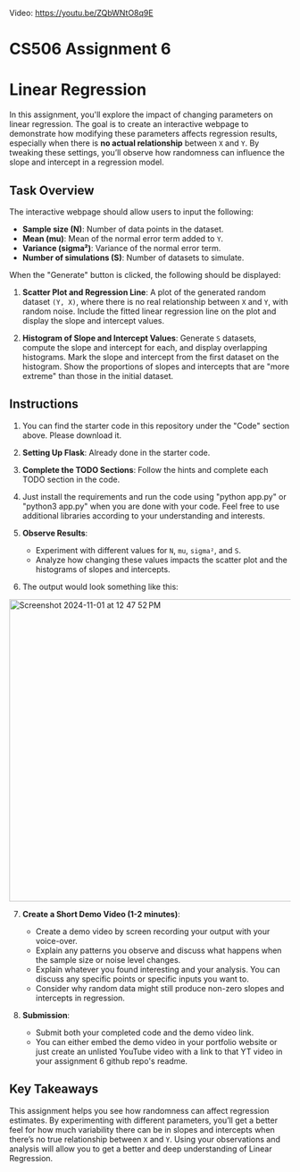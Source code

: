 Video: https://youtu.be/ZQbWNtO8q9E

# CS506 Assignment 6
# Linear Regression

In this assignment, you'll explore the impact of changing parameters on linear regression. The goal is to create an interactive webpage to demonstrate how modifying these parameters affects regression results, especially when there is **no actual relationship** between `X` and `Y`. By tweaking these settings, you’ll observe how randomness can influence the slope and intercept in a regression model.

## Task Overview

The interactive webpage should allow users to input the following:

- **Sample size (N)**: Number of data points in the dataset.
- **Mean (mu)**: Mean of the normal error term added to `Y`.
- **Variance (sigma²)**: Variance of the normal error term.
- **Number of simulations (S)**: Number of datasets to simulate.

When the "Generate" button is clicked, the following should be displayed:

1. **Scatter Plot and Regression Line**: A plot of the generated random dataset `(Y, X)`, where there is no real relationship between `X` and `Y`, with random noise. Include the fitted linear regression line on the plot and display the slope and intercept values.

2. **Histogram of Slope and Intercept Values**: Generate `S` datasets, compute the slope and intercept for each, and display overlapping histograms. Mark the slope and intercept from the first dataset on the histogram. Show the proportions of slopes and intercepts that are "more extreme" than those in the initial dataset.

## Instructions
1. You can find the starter code in this repository under the "Code" section above. Please download it.
2. **Setting Up Flask**: Already done in the starter code.
3. **Complete the TODO Sections**: Follow the hints and complete each TODO section in the code.
4. Just install the requirements and run the code using "python app.py" or "python3 app.py" when you are done with your code. Feel free to use additional libraries according to your understanding and interests.
5. **Observe Results**:
   - Experiment with different values for `N`, `mu`, `sigma²`, and `S`.
   - Analyze how changing these values impacts the scatter plot and the histograms of slopes and intercepts.

6. The output would look something like this:
<img width="541" alt="Screenshot 2024-11-01 at 12 47 52 PM" src="https://github.com/user-attachments/assets/7d307f38-fe27-4ae0-b8f4-868eac0c42ea">



   
7. **Create a Short Demo Video (1-2 minutes)**:
   - Create a demo video by screen recording your output with your voice-over.
   - Explain any patterns you observe and discuss what happens when the sample size or noise level changes.
   - Explain whatever you found interesting and your analysis. You can discuss any specific points or specific inputs you want to.
   - Consider why random data might still produce non-zero slopes and intercepts in regression.

8. **Submission**:
   - Submit both your completed code and the demo video link.
   - You can either embed the demo video in your portfolio website or just create an unlisted YouTube video with a link to that YT video in your assignment 6 github repo's readme.

## Key Takeaways

This assignment helps you see how randomness can affect regression estimates. By experimenting with different parameters, you’ll get a better feel for how much variability there can be in slopes and intercepts when there’s no true relationship between `X` and `Y`. Using your observations and analysis will allow you to get a better and deep understanding of Linear Regression.
